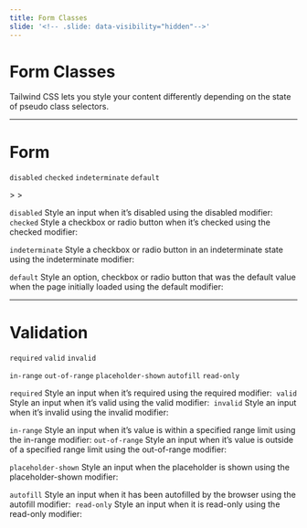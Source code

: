 ```yaml
---
title: Form Classes
slide: '<!-- .slide: data-visibility="hidden"-->'
---
```


<!-- .slide: data-state="layout-title" class="bg-dark"-->

# Form Classes

> >

Tailwind CSS lets you style your content differently depending on the state of pseudo class selectors.

---

# Form

`disabled` `checked` `indeterminate` `default`

​> >

`disabled`
Style an input when it’s disabled using the disabled modifier:
​
`checked`
Style a checkbox or radio button when it’s checked using the checked modifier:

`indeterminate`
Style a checkbox or radio button in an indeterminate state using the indeterminate modifier:

`default`
Style an option, checkbox or radio button that was the default value when the page initially loaded using the default modifier:

---

# Validation

`required` `valid` `invalid`

`in-range` `out-of-range` `placeholder-shown` `autofill` `read-only`

> >

`required`
Style an input when it’s required using the required modifier:
​
`valid`
Style an input when it’s valid using the valid modifier:
​
`invalid`
Style an input when it’s invalid using the invalid modifier:

`in-range`
Style an input when it’s value is within a specified range limit using the in-range modifier:
​
`out-of-range`
Style an input when it’s value is outside of a specified range limit using the out-of-range modifier:

`placeholder-shown`
Style an input when the placeholder is shown using the placeholder-shown modifier:

`autofill`
Style an input when it has been autofilled by the browser using the autofill modifier:
​
`read-only`
Style an input when it is read-only using the read-only modifier:
